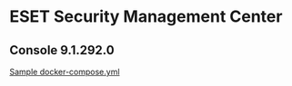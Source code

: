 # ESET Security Management Center

## Console 9.1.292.0

[Sample docker-compose.yml](https://raw.githubusercontent.com/kenayagi/docker-esmc-server/master/docker-compose.yml)
